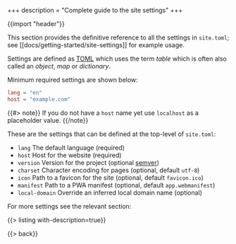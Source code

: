 +++
description = "Complete guide to the site settings"
+++

{{import "header"}}

This section provides the definitive reference to all the settings in `site.toml`; see [[docs/getting-started/site-settings]] for example usage.

Settings are defined as [TOML][] which uses the term *table* which is often also called an *object*, *map* or *dictionary*.

Minimum required settings are shown below:

```toml
lang = "en"
host = "example.com"
```

{{#> note}}
If you do not have a `host` name yet use `localhost` as a placeholder value.
{{/note}}

These are the settings that can be defined at the top-level of `site.toml`:

* `lang` The default language (required)
* `host` Host for the website (required)
* `version` Version for the project (optional [semver][])
* `charset` Character encoding for pages (optional, default `utf-8`)
* `icon` Path to a favicon for the site (optional, default `favicon.ico`)
* `manifest` Path to a PWA manifest (optional, default `app.webmanifest`)
* `local-domain` Override an inferred local domain name (optional)

For more settings see the relevant section:

{{> listing with-description=true}}

{{> back}}

[semver]: https://semver.org/
[TOML]: https://toml.io/
